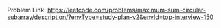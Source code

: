 Problem Link: https://leetcode.com/problems/maximum-sum-circular-subarray/description/?envType=study-plan-v2&envId=top-interview-150

```

```
